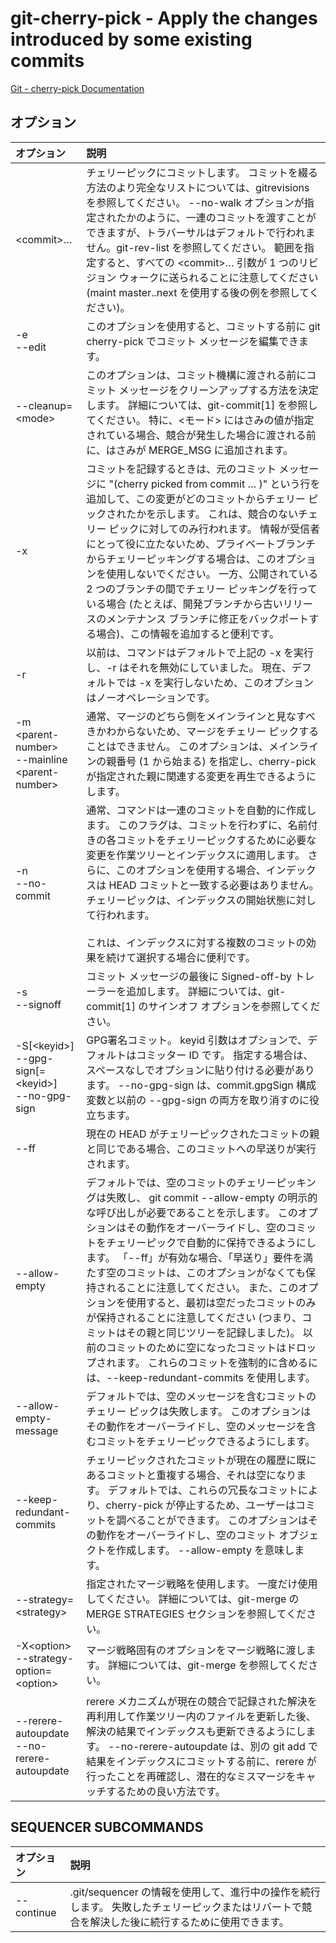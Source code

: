 # git-cherry-pick - Apply the changes introduced by some existing commits

[Git - cherry-pick Documentation](https://git-scm.com/docs/git-cherry-pick)

## オプション

|オプション|説明|
|:--|:--|
|\<commit>…​|チェリーピックにコミットします。 コミットを綴る方法のより完全なリストについては、gitrevisions を参照してください。 --no-walk オプションが指定されたかのように、一連のコミットを渡すことができますが、トラバーサルはデフォルトで行われません。git-rev-list を参照してください。 範囲を指定すると、すべての \<commit>… 引数が 1 つのリビジョン ウォークに送られることに注意してください (maint master..next を使用する後の例を参照してください)。|
|-e<br>--edit|このオプションを使用すると、コミットする前に git cherry-pick でコミット メッセージを編集できます。|
|--cleanup=\<mode>|このオプションは、コミット機構に渡される前にコミット メッセージをクリーンアップする方法を決定します。 詳細については、git-commit[1] を参照してください。 特に、<モード> にはさみの値が指定されている場合、競合が発生した場合に渡される前に、はさみが MERGE_MSG に追加されます。|
|-x|コミットを記録するときは、元のコミット メッセージに "(cherry picked from commit … )" という行を追加して、この変更がどのコミットからチェリー ピックされたかを示します。 これは、競合のないチェリー ピックに対してのみ行われます。 情報が受信者にとって役に立たないため、プライベートブランチからチェリーピッキングする場合は、このオプションを使用しないでください。 一方、公開されている 2 つのブランチの間でチェリー ピッキングを行っている場合 (たとえば、開発ブランチから古いリリースのメンテナンス ブランチに修正をバックポートする場合)、この情報を追加すると便利です。|
|-r|以前は、コマンドはデフォルトで上記の -x を実行し、-r はそれを無効にしていました。 現在、デフォルトでは -x を実行しないため、このオプションはノーオペレーションです。|
|-m \<parent-number><br>--mainline \<parent-number>|通常、マージのどちら側をメインラインと見なすべきかわからないため、マージをチェリー ピックすることはできません。 このオプションは、メインラインの親番号 (1 から始まる) を指定し、cherry-pick が指定された親に関連する変更を再生できるようにします。|
|-n<br>--no-commit|通常、コマンドは一連のコミットを自動的に作成します。 このフラグは、コミットを行わずに、名前付きの各コミットをチェリーピックするために必要な変更を作業ツリーとインデックスに適用します。 さらに、このオプションを使用する場合、インデックスは HEAD コミットと一致する必要はありません。 チェリーピックは、インデックスの開始状態に対して行われます。<br><br>これは、インデックスに対する複数のコミットの効果を続けて選択する場合に便利です。|
|-s<br>--signoff|コミット メッセージの最後に Signed-off-by トレーラーを追加します。 詳細については、git-commit[1] のサインオフ オプションを参照してください。|
|-S[\<keyid>]<br>--gpg-sign[=\<keyid>]<br>--no-gpg-sign|GPG署名コミット。 keyid 引数はオプションで、デフォルトはコミッター ID です。 指定する場合は、スペースなしでオプションに貼り付ける必要があります。 --no-gpg-sign は、commit.gpgSign 構成変数と以前の --gpg-sign の両方を取り消すのに役立ちます。|
|--ff|現在の HEAD がチェリーピックされたコミットの親と同じである場合、このコミットへの早送りが実行されます。|
|--allow-empty|デフォルトでは、空のコミットのチェリーピッキングは失敗し、 git commit --allow-empty の明示的な呼び出しが必要であることを示します。 このオプションはその動作をオーバーライドし、空のコミットをチェリーピックで自動的に保持できるようにします。 「--ff」が有効な場合、「早送り」要件を満たす空のコミットは、このオプションがなくても保持されることに注意してください。 また、このオプションを使用すると、最初は空だったコミットのみが保持されることに注意してください (つまり、コミットはその親と同じツリーを記録しました)。 以前のコミットのために空になったコミットはドロップされます。 これらのコミットを強制的に含めるには、--keep-redundant-commits を使用します。|
|--allow-empty-message|デフォルトでは、空のメッセージを含むコミットのチェリー ピックは失敗します。 このオプションはその動作をオーバーライドし、空のメッセージを含むコミットをチェリーピックできるようにします。|
|--keep-redundant-commits|チェリーピックされたコミットが現在の履歴に既にあるコミットと重複する場合、それは空になります。 デフォルトでは、これらの冗長なコミットにより、cherry-pick が停止するため、ユーザーはコミットを調べることができます。 このオプションはその動作をオーバーライドし、空のコミット オブジェクトを作成します。 --allow-empty を意味します。|
|--strategy=\<strategy>|指定されたマージ戦略を使用します。 一度だけ使用してください。 詳細については、git-merge の MERGE STRATEGIES セクションを参照してください。|
|-X\<option><br>--strategy-option=\<option>|マージ戦略固有のオプションをマージ戦略に渡します。 詳細については、git-merge を参照してください。|
|--rerere-autoupdate<br>--no-rerere-autoupdate|rerere メカニズムが現在の競合で記録された解決を再利用して作業ツリー内のファイルを更新した後、解決の結果でインデックスも更新できるようにします。 --no-rerere-autoupdate は、別の git add で結果をインデックスにコミットする前に、rerere が行ったことを再確認し、潜在的なミスマージをキャッチするための良い方法です。|

## SEQUENCER SUBCOMMANDS

|オプション|説明|
|:--|:--|
|--continue|.git/sequencer の情報を使用して、進行中の操作を続行します。 失敗したチェリーピックまたはリバートで競合を解決した後に続行するために使用できます。|
